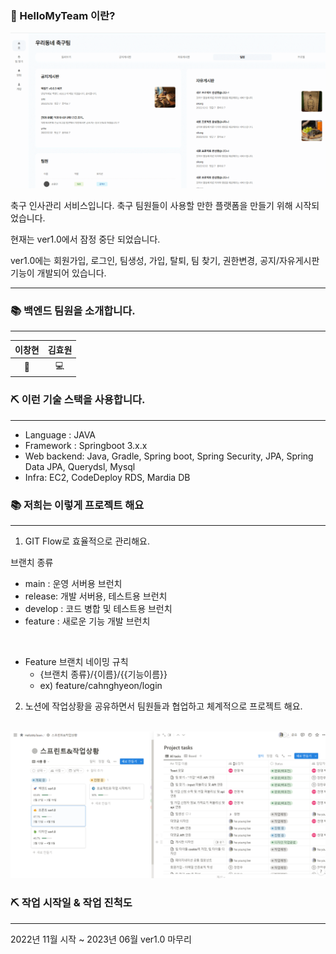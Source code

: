 ### 🥅 HelloMyTeam 이란?

<div>
<img src="https://github.com/iafan1229/threejs/blob/master/1234.gif?raw=true" alt="썸네일"/>
</div>

<p>축구 인사관리 서비스입니다. 축구 팀원들이 사용할 만한 플랫폼을 만들기 위해 시작되었습니다. </p>
<p>현재는 ver1.0에서 잠정 중단 되었습니다. </p>
<p>ver1.0에는 회원가입, 로그인, 팀생성, 가입, 탈퇴, 팀 찾기, 권한변경, 공지/자유게시판 기능이 개발되어 있습니다.</p>
<hr/>

### 📚 백엔드 팀원을 소개합니다.

<hr/>

| 이창현 | 김효원 | 
| :----: | :----: |
|   🦄   |   💻   | 

### ⛏ 이런 기술 스택을 사용합니다.

<hr/>

<ul>
<li>Language : JAVA</li>
<li>Framework : Springboot 3.x.x</li>
<li>Web backend: Java, Gradle, Spring boot, Spring Security, JPA, Spring Data JPA, Querydsl, Mysql</li>
<li>Infra: EC2, CodeDeploy RDS, Mardia DB</li>
</ul>

### 📚 저희는 이렇게 프로젝트 해요

<hr/>

1. GIT Flow로 효율적으로 관리해요.

브랜치 종류
- main : 운영 서버용 브런치
- release: 개발 서버용, 테스트용 브런치
- develop : 코드 병합 및 테스트용 브런치
- feature : 새로운 기능 개발 브런치
<br> 

- Feature 브랜치 네이밍 규칙
    - {브랜치 종류}/{이름}/{{기능이름}}
    - ex) feature/cahnghyeon/login

2. 노션에 작업상황을 공유하면서 팀원들과 협업하고 체계적으로 프로젝트 해요.
<br>
<img src="https://github.com/iafan1229/threejs/blob/master/sprint.png?raw=true" width="800"/>

### ⛏ 작업 시작일 & 작업 진척도

<hr/>

<p>2022년 11월 시작 ~ 2023년 06월 ver1.0 마무리</p>






